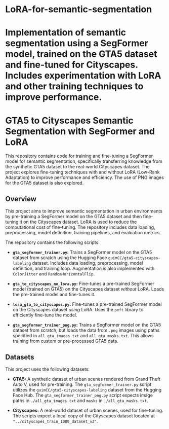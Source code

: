 # LoRA-for-semantic-segmentation
Implementation of semantic segmentation using a SegFormer model, trained on the GTA5 dataset and fine-tuned for Cityscapes. Includes experimentation with LoRA and other training techniques to improve performance.
=======
# GTA5 to Cityscapes Semantic Segmentation with SegFormer and LoRA

This repository contains code for training and fine-tuning a SegFormer model for semantic segmentation, specifically transferring knowledge from the synthetic GTA5 dataset to the real-world Cityscapes dataset.  The project explores fine-tuning techniques with and without LoRA (Low-Rank Adaptation) to improve performance and efficiency. The use of PNG images for the GTA5 dataset is also explored.

## Overview

This project aims to improve semantic segmentation in urban environments by pre-training a SegFormer model on the GTA5 dataset and then fine-tuning it on the Cityscapes dataset. LoRA is used to reduce the computational cost of fine-tuning. The repository includes data loading, preprocessing, model definition, training pipelines, and evaluation metrics.

The repository contains the following scripts:

*   **`gta_segformer_trainer.py`:** Trains a SegFormer model on the GTA5 dataset from scratch using the Hugging Face `guimCC/gta5-cityscapes-labeling` dataset. Includes data loading, preprocessing, model definition, and training loop. Augmentation is also implemented with `ColorJitter` and `RandomHorizontalFlip`.

*   **`gta_to_cityscapes_no_lora.py`:** Fine-tunes a pre-trained SegFormer model (trained on GTA5) on the Cityscapes dataset *without* LoRA. Loads the pre-trained model and fine-tunes it.

*   **`lora_gta_to_cityscapes.py`:** Fine-tunes a pre-trained SegFormer model on the Cityscapes dataset *using* LoRA. Uses the `peft` library to efficiently fine-tune the model.

*   **`gta_segformer_trainer_png.py`:** Trains a SegFormer model on the GTA5 dataset from scratch, but loads the data from `.png` images using paths specified in `all_gta_images.txt` and `all_gta_masks.txt`. This allows training from custom or pre-processed GTA5 data.

## Datasets

This project uses the following datasets:

*   **GTA5:** A synthetic dataset of urban scenes rendered from Grand Theft Auto V, used for pre-training. The `gta_segformer_trainer.py` script utilizes the `guimCC/gta5-cityscapes-labeling` dataset from the Hugging Face Hub.  The `gta_segformer_trainer_png.py` script expects image paths in  `./all_gta_images.txt` and `masks` in `./all_gta_masks.txt`.

*   **Cityscapes:** A real-world dataset of urban scenes, used for fine-tuning. The scripts expect a local copy of the Cityscapes dataset located at `"../cityscapes_train_1000_dataset_v3"`.
